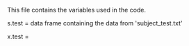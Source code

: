 This file contains the variables used in the code.

s.test = data frame containing the data from 'subject_test.txt'

x.test = 
